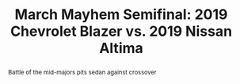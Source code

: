 ---
category: news
title: March Mayhem Semifinal&#58; 2019 Chevrolet Blazer vs. 2019 Nissan Altima
abstract: Battle of the mid-majors pits sedan against crossover
publishedDateTime: 2019-03-13T08:00:42Z
sourceUrl: https://www.motortrend.com/cars/chevrolet/blazer/2019/2019-chevrolet-blazer-vs-2019-nissan-altima-comparison-review/
type: article

provider:
  name: Motor Trend
  id: V_AA8DRt_global
tags:
  - Autos

images: 
  - url: assets/images/2019/3/March-Mayhem-Semifinal:-2019-Chevrolet-Blazer-vs.-2019-Nissan-Altima-1.jpg
    width: 1360
    height: 766
    quality: 89
    title: 2019 Chevrolet Blazer 2019 Nissan Altima 1
    attribution: 
    focalRegion:
      x1: 685
      x2: 685
      y1: 440
      y2: 440

---